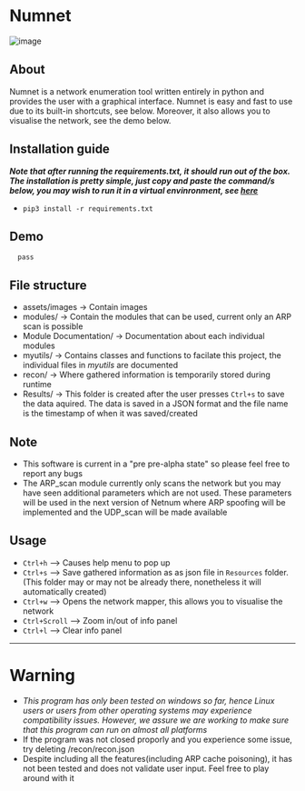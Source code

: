 # Numnet
![image](https://user-images.githubusercontent.com/91953982/205681154-7d5e7dfb-96ce-4646-a1cd-de8c09ce1827.png)
## About
Numnet is a network enumeration tool written entirely in python and provides the user with a graphical interface. Numnet is easy and fast to use due to its built-in shortcuts, see below. Moreover, it also allows you to visualise the network, see the demo below.

## Installation guide
 ***Note that after running the *requirements.txt*, it should run out of the box. The installation is pretty simple, just copy and paste the command/s below, you may wish to run it in a virtual envinronment, see [here](https://docs.python.org/3/library/venv.html)***
    
-    `pip3 install -r requirements.txt`

## Demo 
      pass

## File structure
- assets/images -> Contain images
- modules/ -> Contain the modules that can be used, current only an ARP scan is possible
- Module Documentation/ -> Documentation about each individual modules
- myutils/ -> Contains classes and functions to facilate  this project, the individual files in *myutils* are documented
- recon/ -> Where gathered information is temporarily stored during runtime
- Results/ -> This folder is created after the user presses `Ctrl+s` to save the data aquired. The data is saved in a JSON format and the file name is the timestamp of when it was saved/created

## Note
- This software is current in a "pre pre-alpha state" so please feel free to report any bugs
- The ARP_scan module currently only scans the network but you may have seen additional parameters which are not used. These parameters will be used in the next version of Netnum where ARP spoofing will be implemented and the UDP_scan  will be made available

## Usage
- `Ctrl+h` --> Causes help menu to pop up
- `Ctrl+s` --> Save gathered information as as json file in `Resources` folder.(This folder may or may not be already there, nonetheless it will automatically created)
- `Ctrl+w` --> Opens the network mapper, this allows you to visualise the network
- `Ctrl+Scroll` --> Zoom in/out of info panel
- `Ctrl+l` --> Clear info panel


---
# Warning
- *This program has only been tested on windows so far, hence Linux users or users from other operating systems may experience compatibility issues. However, we assure we are working to make sure that this program can run on almost all platforms*
- If the program was not closed proporly and you experience some issue, try deleting /recon/recon.json
- Despite including all the features(including ARP cache poisoning), it has not been tested and does not validate user input. Feel free to play around with it
